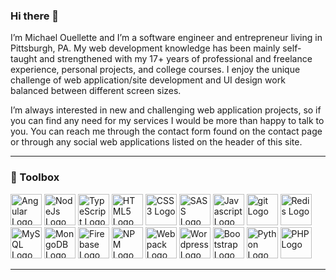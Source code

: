 ### Hi there 👋

I’m Michael Ouellette and I’m a software engineer and entrepreneur living in Pittsburgh, PA. My web development knowledge has been mainly self-taught and strengthened with my 17+ years of professional and freelance experience, personal projects, and college courses. I enjoy the unique challenge of web application/site development and UI design work balanced between different screen sizes.

I’m always interested in new and challenging web application projects, so if you can find any need for my services I would be more than happy to talk to you. You can reach me through the contact form found on the contact page or through any social web applications listed on the header of this site.

---

### 🧰  Toolbox

<img src="https://michaelouellette.com/assets/languages/angular-plain.svg" alt="Angular Logo" width="50" height="50"/> <img src="https://michaelouellette.com/assets/languages/nodejs-plain.svg" alt="NodeJs Logo" width="50" height="50"/> <img src="https://michaelouellette.com/assets/languages/typescript-plain.svg" alt="TypeScript Logo" width="50" height="50"/> <img src="https://michaelouellette.com/assets/languages/html5-plain.svg" alt="HTML5 Logo" width="50" height="50"/> <img src="https://michaelouellette.com/assets/languages/css3-plain.svg" alt="CSS3 Logo" width="50" height="50"/> <img src="https://michaelouellette.com/assets/languages/sass-original.svg" alt="SASS Logo" width="50" height="50"/> <img src="https://michaelouellette.com/assets/languages/javascript-plain.svg" alt="Javascript Logo" width="50" height="50"/> <img src="https://michaelouellette.com/assets/languages/git-plain.svg" alt="git Logo" width="50" height="50"/> <img src="https://michaelouellette.com/assets/languages/redis-plain.svg" alt="Redis Logo" width="50" height="50"/> <img src="https://michaelouellette.com/assets/languages/mysql-plain.svg" alt="MySQL Logo" width="50" height="50"/> <img src="https://michaelouellette.com/assets/languages/mongodb-plain.svg" alt="MongoDB Logo" width="50" height="50"/> <img src="https://michaelouellette.com/assets/languages/firebase.svg" alt="Firebase Logo" width="50" height="50"/> <img src="https://michaelouellette.com/assets/languages/npm-original-wordmark.svg" alt="NPM Logo" width="50" height="50"/> <img src="https://michaelouellette.com/assets/languages/webpack-plain.svg" alt="Webpack Logo" width="50" height="50"/> <img src="https://michaelouellette.com/assets/languages/wordpress-plain.svg" alt="Wordpress Logo" width="50" height="50"/> <img src="https://michaelouellette.com/assets/languages/bootstrap-plain.svg" alt="Bootstrap Logo" width="50" height="50"/> <img src="https://michaelouellette.com/assets/languages/python-plain.svg" alt="Python Logo" width="50" height="50"/> <img src="https://michaelouellette.com/assets/languages/php-plain.svg" alt="PHP Logo" width="50" height="50"/>

---


<!--
**michaelsouellette/michaelsouellette** is a ✨ _special_ ✨ repository because its `README.md` (this file) appears on your GitHub profile.

Here are some ideas to get you started:

- 🔭 I’m currently working on ...
- 🌱 I’m currently learning ...
- 👯 I’m looking to collaborate on ...
- 🤔 I’m looking for help with ...
- 💬 Ask me about ...
- 📫 How to reach me: ...
- 😄 Pronouns: ...
- ⚡ Fun fact: ...
-->
